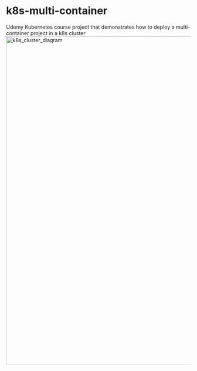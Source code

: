# k8s-multi-container
Udemy Kubernetes course project that demonstrates how to deploy a multi-container project in a k8s cluster
<img width="899" alt="k8s_cluster_diagram" src="https://github.com/user-attachments/assets/833345cd-f44b-45cb-bbac-a9df0b31a576" />
